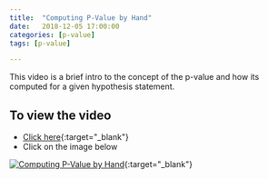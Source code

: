 ```yaml
---
title:  "Computing P-Value by Hand"
date:   2018-12-05 17:00:00
categories: [p-value]
tags: [p-value]

---
```


This video is a brief intro to the concept of the p-value and how its computed for a given hypothesis statement.


## To view the video
* [Click here](https://youtu.be/R9xAlR893R4){:target="_blank"}
* Click on the image below

[![Computing P-Value by Hand](http://img.youtube.com/vi/R9xAlR893R4/0.jpg)](http://www.youtube.com/watch?v=R9xAlR893R4){:target="_blank"}